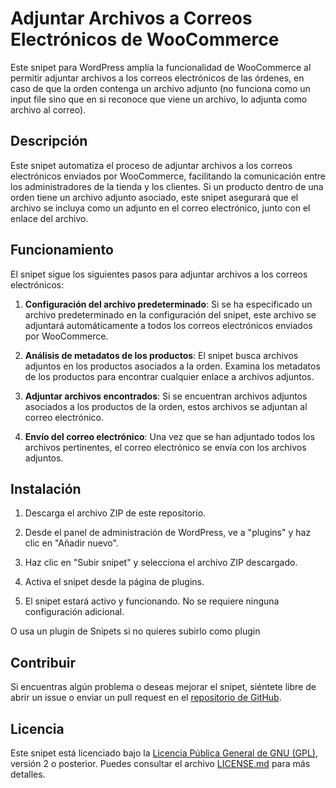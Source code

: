 # Adjuntar Archivos a Correos Electrónicos de WooCommerce

Este snipet para WordPress amplía la funcionalidad de WooCommerce al permitir adjuntar archivos a los correos electrónicos de las órdenes, en caso de que la orden contenga un archivo adjunto (no funciona como un input file sino que en si reconoce que viene un archivo, lo adjunta como archivo al correo).

## Descripción

Este snipet automatiza el proceso de adjuntar archivos a los correos electrónicos enviados por WooCommerce, facilitando la comunicación entre los administradores de la tienda y los clientes. Si un producto dentro de una orden tiene un archivo adjunto asociado, este snipet asegurará que el archivo se incluya como un adjunto en el correo electrónico, junto con el enlace del archivo.

## Funcionamiento

El snipet sigue los siguientes pasos para adjuntar archivos a los correos electrónicos:

1. **Configuración del archivo predeterminado**: Si se ha especificado un archivo predeterminado en la configuración del snipet, este archivo se adjuntará automáticamente a todos los correos electrónicos enviados por WooCommerce.

2. **Análisis de metadatos de los productos**: El snipet busca archivos adjuntos en los productos asociados a la orden. Examina los metadatos de los productos para encontrar cualquier enlace a archivos adjuntos.

3. **Adjuntar archivos encontrados**: Si se encuentran archivos adjuntos asociados a los productos de la orden, estos archivos se adjuntan al correo electrónico.

4. **Envío del correo electrónico**: Una vez que se han adjuntado todos los archivos pertinentes, el correo electrónico se envía con los archivos adjuntos.

## Instalación

1. Descarga el archivo ZIP de este repositorio.

2. Desde el panel de administración de WordPress, ve a "plugins" y haz clic en "Añadir nuevo".

3. Haz clic en "Subir snipet" y selecciona el archivo ZIP descargado.

4. Activa el snipet desde la página de plugins.

5. El snipet estará activo y funcionando. No se requiere ninguna configuración adicional.

O usa un plugin de Snipets si no quieres subirlo como plugin

## Contribuir

Si encuentras algún problema o deseas mejorar el snipet, siéntete libre de abrir un issue o enviar un pull request en el [repositorio de GitHub](https://github.com/ejemplo/nombre-del-repositorio).


## Licencia

Este snipet está licenciado bajo la [Licencia Pública General de GNU (GPL)](https://www.gnu.org/licenses/gpl-2.0.html), versión 2 o posterior. Puedes consultar el archivo [LICENSE.md](LICENSE.md) para más detalles.


